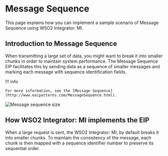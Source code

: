# Message Sequence

This page explains how you can implement a sample scenario of Message Sequence using WSO2 Integrator: MI.

## Introduction to Message Sequence

When transmitting a large set of data, you might want to break it into smaller chunks in order to maintain system performance. The Message Sequence EIP facilitates this by sending data as a sequence of smaller messages and marking each message with sequence identification fields. 

!!! info

    For more information, see the [Message Sequence](http://www.eaipatterns.com/MessageSequence.html).

![Message sequence size]({{base_path}}/assets/img/learn/enterprise-integration-patterns/message-construction/message-sequence-size.gif)

## How WSO2 Integrator: MI implements the EIP

When a large request is sent, the WSO2 Integrator: MI, by default breaks it into smaller chunks. To maintain the consistency of the message, each chunk is then mapped with a sequence identifier number to preserve its sequential order.
